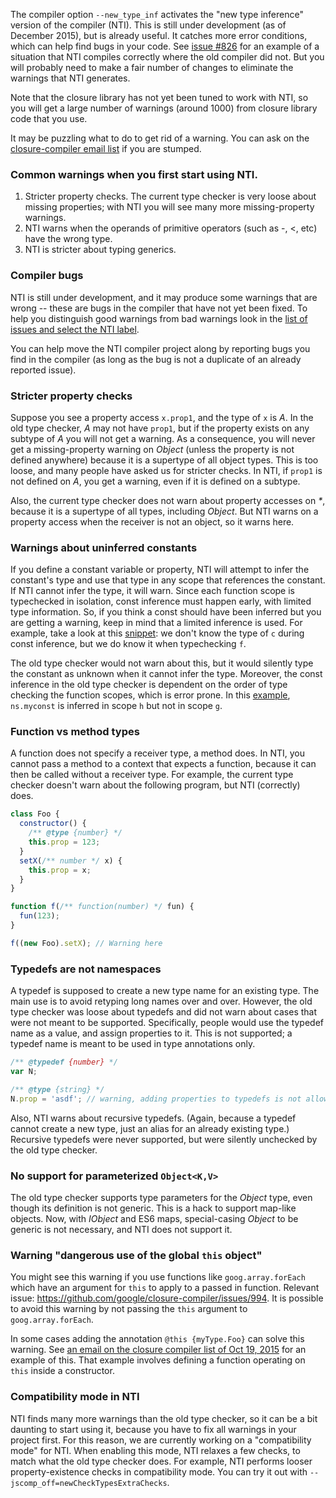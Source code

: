 The compiler option `--new_type_inf` activates the "new type inference" version of the compiler (NTI).  This is still under development (as of December 2015), but is already useful.  It catches more error conditions, which can help find bugs in your code.  See [issue #826](https://github.com/google/closure-compiler/issues/826) for an example of a situation that NTI compiles correctly where the old compiler did not. But you will probably need to make a fair number of changes to eliminate the warnings that NTI generates.

Note that the closure library has not yet been tuned to work with NTI, so you will get a large number of warnings (around 1000) from closure library code that you use.  

It may be puzzling what to do to get rid of a warning.  You can ask on the [closure-compiler email list](https://groups.google.com/forum/#!forum/closure-compiler-discuss) if you are stumped.

### Common warnings when you first start using NTI.

1. Stricter property checks. The current type checker is very loose about missing properties; with NTI you will see many more missing-property warnings.
2. NTI warns when the operands of primitive operators (such as -, <, etc) have the wrong type.
3. NTI is stricter about typing generics.

### Compiler bugs

NTI is still under development, and it may produce some warnings that are wrong -- these are bugs in the compiler that have not yet been fixed. To help you distinguish good warnings from bad warnings look in the [list of issues and select the NTI label](https://github.com/google/closure-compiler/issues?q=is%3Aopen+is%3Aissue+label%3ANTI).  

You can help move the NTI compiler project along by reporting bugs you find in the compiler (as long as the bug is not a duplicate of an already reported issue).

### Stricter property checks

Suppose you see a property access `x.prop1`, and the type of `x` is *A*. In the old type checker, *A* may not have `prop1`, but if the property exists on any subtype of *A* you will not get a warning. As a consequence, you will never get a missing-property warning on *Object* (unless the property is not defined anywhere) because it is a supertype of all object types. This is too loose, and many people have asked us for stricter checks. In NTI, if `prop1` is not defined on *A*, you get a warning, even if it is defined on a subtype.

Also, the current type checker does not warn about property accesses on _*_, because it is a supertype of all types, including *Object*. But NTI warns on a property access when the receiver is not an object, so it warns here.

### Warnings about uninferred constants

If you define a constant variable or property, NTI will attempt to infer the constant's type and use that type in any scope that references the constant. If NTI cannot infer the type, it will warn. Since each function scope is typechecked in isolation, const inference must happen early, with limited type information. So, if you think a const should have been inferred but you are getting a warning, keep in mind that a limited inference is used. For example, take a look at this [snippet](https://closure-compiler-debugger.appspot.com/#input0%3Dfunction%2520f()%2520%257B%250A%2520%2520var%2520x%2520%253D%2520123%253B%250A%2520%2520%252F**%2520%2540const%2520*%252F%250A%2520%2520var%2520c%2520%253D%2520x%253B%250A%2520%2520var%2520%252F**%2520string%2520*%252F%2520s%2520%253D%2520c%253B%250A%2520%2520return%2520function%2520()%2520%257B%2520return%2520c%253B%2520%257D%250A%257D%26input1%26conformanceConfig%26externs%26refasterjs-template%26includeDefaultExterns%3D1%26CHECK_SYMBOLS%3D1%26CHECK_TYPES%3D1%26CHECK_TYPES_NEW_INFERENCE%3D1%26CLOSURE_PASS%3D1%26LANG_IN_IS_ES6%3D1%26MISSING_PROPERTIES%3D1%26PRESERVE_TYPE_ANNOTATIONS%3D1%26PRETTY_PRINT%3D1%26TRANSPILE%3D1):
we don't know the type of `c` during const inference, but we do know it when typechecking `f`.

The old type checker would not warn about this, but it would silently type the constant as unknown when it cannot infer the type. Moreover, the const inference in the old type checker is dependent on the order of type checking the function scopes, which is error prone. In this [example](https://closure-compiler-debugger.appspot.com/#input0%3D%252F**%2520%2540const%2520*%252F%250Avar%2520ns%2520%253D%2520%257B%257D%253B%250A%250Afunction%2520g()%2520%257B%250A%2520%2520var%2520%252F**%2520null%2520*%252F%2520n1%2520%253D%2520ns.myconst%253B%250A%257D%250A%250Afunction%2520f()%2520%257B%250A%2520%2520%252F**%2520%2540constructor%2520*%252F%250A%2520%2520ns.Foo%2520%253D%2520function()%2520%257B%257D%253B%250A%250A%2520%2520%252F**%2520%2540const%2520*%252F%250A%2520%2520ns.myconst%2520%253D%2520goog.asserts.assert(new%2520ns.Foo)%253B%250A%257D%250A%250Afunction%2520h()%2520%257B%250A%2520%2520var%2520%252F**%2520null%2520*%252F%2520n2%2520%253D%2520ns.myconst%253B%250A%257D%26input1%26conformanceConfig%26externs%3Dvar%2520goog%253B%250Agoog.asserts%253B%250Agoog.asserts.assert%253B%26refasterjs-template%26includeDefaultExterns%3D1%26CHECK_SYMBOLS%3D1%26CHECK_TYPES%3D1%26CLOSURE_PASS%3D1%26LANG_IN_IS_ES6%3D1%26MISSING_PROPERTIES%3D1%26PRESERVE_TYPE_ANNOTATIONS%3D1%26PRETTY_PRINT%3D1%26TRANSPILE%3D1),
`ns.myconst` is inferred in scope `h` but not in scope `g`.

### Function vs method types

A function does not specify a receiver type, a method does. In NTI, you cannot pass a method to a context that expects a function, because it can then be called without a receiver type. For example, the current type checker doesn't warn about the following program, but NTI (correctly) does.

```js
class Foo {
  constructor() {
    /** @type {number} */
    this.prop = 123;
  }
  setX(/** number */ x) {
    this.prop = x;
  }
}

function f(/** function(number) */ fun) {
  fun(123);
}

f((new Foo).setX); // Warning here
```

### Typedefs are not namespaces

A typedef is supposed to create a new type name for an existing type. The main use is to avoid retyping long names over and over. However, the old type checker was loose about typedefs and did not warn about cases that were not meant to be supported. Specifically, people would use the typedef name as a value, and assign properties to it. This is not supported; a typedef name is meant to be used in type annotations only.

```js
/** @typedef {number} */
var N;

/** @type {string} */
N.prop = 'asdf'; // warning, adding properties to typedefs is not allowed.
```

Also, NTI warns about recursive typedefs. (Again, because a typedef cannot create a new type, just an alias for an already existing type.) Recursive typedefs were never supported, but were silently unchecked by the old type checker.

### No support for parameterized `Object<K,V>`

The old type checker supports type parameters for the *Object* type, even though its definition is not generic. This is a hack to support map-like objects. Now, with *IObject* and ES6 maps, special-casing *Object* to be generic is not necessary, and NTI does not support it.

### Warning "dangerous use of the global `this` object"

You might see this warning if you use functions like `goog.array.forEach` which have an argument for `this` to apply to a passed in function.  Relevant issue: <https://github.com/google/closure-compiler/issues/994>. It is possible to avoid this warning by not passing the `this` argument to `goog.array.forEach`.

In some cases adding the annotation `@this {myType.Foo}` can solve this warning. See [an email on the closure compiler list of Oct 19, 2015](https://groups.google.com/d/msg/closure-compiler-discuss/22FsLdUCWbs/t1dq0-nWAgAJ) for an example of this.  That example involves defining a function operating on `this` inside a constructor.

### Compatibility mode in NTI

NTI finds many more warnings than the old type checker, so it can be a bit daunting to start using it, because you have to fix all warnings in your project first. For this reason, we are currently working on a "compatibility mode" for NTI. When enabling this mode, NTI relaxes a few checks, to match what the old type checker does. For example, NTI performs looser property-existence checks in compatibility mode. You can try it out with `--jscomp_off=newCheckTypesExtraChecks`.

